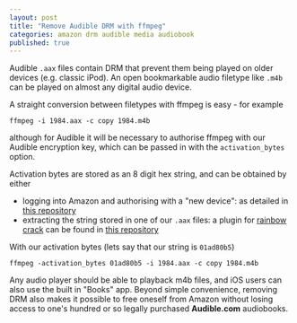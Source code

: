```yaml
---
layout: post
title: "Remove Audible DRM with ffmpeg"
categories: amazon drm audible media audiobook
published: true
---
```

Audible `.aax` files contain DRM that prevent them being played on older devices (e.g. classic iPod). 
An open bookmarkable audio filetype like `.m4b` can be played on almost any digital audio device.  

A straight conversion between filetypes with ffmpeg is easy - for example
```
ffmpeg -i 1984.aax -c copy 1984.m4b
```
although for Audible it will be necessary to authorise ffmpeg with our Audible encryption key, which can be passed in with the `activation_bytes` option.

Activation bytes are stored as an 8 digit hex string, and can be obtained by either 

- logging into Amazon and authorising with a "new device": as detailed in [this repository](https://github.com/inAudible-NG/audible-activator)
- extracting the string stored in one of our `.aax` files: a plugin for [rainbow crack](http://project-rainbowcrack.com/) can be found in [this repository](https://github.com/inAudible-NG/tables)

With our activation bytes (lets say that our string is `01ad80b5`)
```
ffmpeg -activation_bytes 01ad80b5 -i 1984.aax -c copy 1984.m4b
```

Any audio player should be able to playback m4b files, and iOS users can also use the built in "Books" app. 
Beyond simple convenience, removing DRM also makes it possible to free oneself from Amazon without losing access to one's hundred or so legally purchased **Audible.com** audiobooks.  

